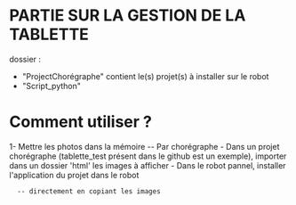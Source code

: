 # PARTIE SUR LA GESTION DE LA TABLETTE
dossier :
  - "ProjectChorégraphe" contient le(s) projet(s) à installer sur le robot 
  - "Script_python"  
  
# Comment utiliser ?
  1- Mettre les photos dans la mémoire
      -- Par chorégraphe
          - Dans un projet chorégraphe (tablette_test présent dans le github est un exemple), importer dans un dossier 'html' les images à afficher
          - Dans le robot pannel, installer l'application du projet dans le robot
          
      -- directement en copiant les images
  
